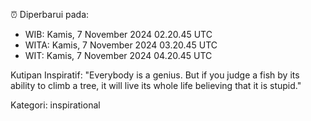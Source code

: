 ⏰ Diperbarui pada:
- WIB: Kamis, 7 November 2024 02.20.45 UTC
- WITA: Kamis, 7 November 2024 03.20.45 UTC
- WIT: Kamis, 7 November 2024 04.20.45 UTC

Kutipan Inspiratif:
"Everybody is a genius. But if you judge a fish by its ability to climb a tree, it will live its whole life believing that it is stupid."


Kategori: inspirational

